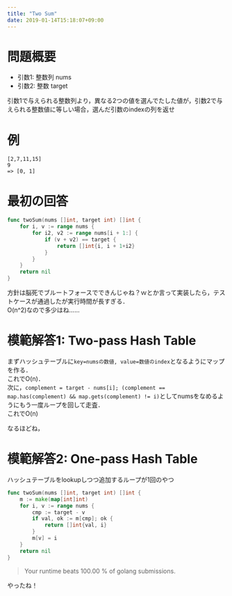 ```yaml
---
title: "Two Sum"
date: 2019-01-14T15:18:07+09:00
---
```


# 問題概要
* 引数1: 整数列 nums
* 引数2: 整数 target

引数1で与えられる整数列より，異なる2つの値を選んでたした値が，引数2で与えられる整数値に等しい場合，選んだ引数のindexの列を返せ

# 例
```
[2,7,11,15]
9
=> [0, 1]
```

# 最初の回答

```go
func twoSum(nums []int, target int) []int {
    for i, v := range nums {
        for i2, v2 := range nums[i + 1:] {
            if (v + v2) == target {
                return []int{i, i + 1+i2}
            }
        }  
    }
    return nil
}

```

方針は脳死でブルートフォースでできんじゃね？ｗとか言って実装したら，テストケースが通過したが実行時間が長すぎる．  
O(n^2)なので多少はね……

# 模範解答1: Two-pass Hash Table
まずハッシュテーブルに`key=numsの数値, value=数値のindex`となるようにマップを作る．  
これでO(n)．  
次に，`complement = target - nums[i]; (complement == map.has(complement) && map.gets(complement) != i)`としてnumsをなめるようにもう一度ループを回して走査．  
これでO(n)  
  
なるほどね，

# 模範解答2: One-pass Hash Table
ハッシュテーブルをlookupしつつ追加するループが1回のやつ

```go
func twoSum(nums []int, target int) []int {
    m := make(map[int]int)
    for i, v := range nums {
        cmp := target - v
        if val, ok := m[cmp]; ok {
            return []int{val, i}
        }
        m[v] = i
    }
    return nil
}
```

> Your runtime beats 100.00 % of golang submissions.

やったね！
